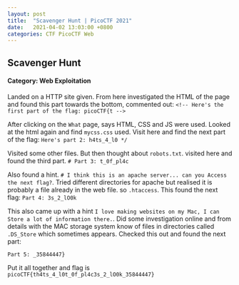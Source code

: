 ```yaml
---
layout: post
title:  "Scavenger Hunt | PicoCTF 2021"
date:   2021-04-02 13:03:00 +0800
categories: CTF PicoCTF Web
---
```


## Scavenger Hunt
#### Category: Web Exploitation

Landed on a HTTP site given. From here investigated the HTML of the page and found this part towards the bottom, commented out:
`<!-- Here's the first part of the flag: picoCTF{t -->`

After clicking on the `What` page, says HTML, CSS and JS were used. Looked at the html again and find `mycss.css` used. Visit here and find the next part of the flag:
`Here's part 2: h4ts_4_l0 */`

Visited some other files. But then thought about `robots.txt`. visited here and found the third part.
`# Part 3: t_0f_pl4c`


Also found a hint. `# I think this is an apache server... can you Access the next flag?`. Tried different directories for apache but realised it is probably a file already in the web file. so `.htaccess`. This found the next flag:
`Part 4: 3s_2_lO0k`

This also came up with a hint `I love making websites on my Mac, I can Store a lot of information there.`. Did some investigation online and from details with the MAC storage system know of files in directories called `.DS_Store` which sometimes appears.
Checked this out and found the next part:

`Part 5: _35844447}`


Put it all together and flag is 
`picoCTF{th4ts_4_l0t_0f_pl4c3s_2_lO0k_35844447}`